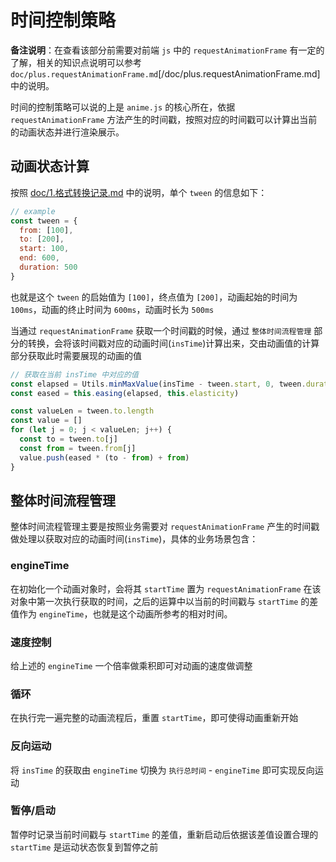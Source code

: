 # 时间控制策略
**备注说明**：在查看该部分前需要对前端 `js` 中的 `requestAnimationFrame` 有一定的了解，相关的知识点说明可以参考 `doc/plus.requestAnimationFrame.md`[/doc/plus.requestAnimationFrame.md] 中的说明。

时间的控制策略可以说的上是 `anime.js` 的核心所在，依据 `requestAnimationFrame` 方法产生的时间戳，按照对应的时间戳可以计算出当前的动画状态并进行渲染展示。

## 动画状态计算
按照 [doc/1.格式转换记录.md](/docs/1.格式转换记录.md) 中的说明，单个 `tween` 的信息如下：
```js
// example
const tween = {
  from: [100],
  to: [200],
  start: 100,
  end: 600,
  duration: 500
}
```

也就是这个 `tween` 的启始值为 `[100]`，终点值为 `[200]`，动画起始的时间为 `100ms`，动画的终止时间为 `600ms`，动画时长为 `500ms`

当通过 `requestAnimationFrame` 获取一个时间戳的时候，通过 `整体时间流程管理` 部分的转换，会将该时间戳对应的动画时间(`insTime`)计算出来，交由动画值的计算部分获取此时需要展现的动画的值

```js
// 获取在当前 insTime 中对应的值
const elapsed = Utils.minMaxValue(insTime - tween.start, 0, tween.duration) / tween.duration
const eased = this.easing(elapsed, this.elasticity)

const valueLen = tween.to.length
const value = []
for (let j = 0; j < valueLen; j++) {
  const to = tween.to[j]
  const from = tween.from[j]
  value.push(eased * (to - from) + from)
}
```

## 整体时间流程管理
整体时间流程管理主要是按照业务需要对 `requestAnimationFrame` 产生的时间戳做处理以获取对应的动画时间(`insTime`)，具体的业务场景包含：

### engineTime
在初始化一个动画对象时，会将其 `startTime` 置为 `requestAnimationFrame` 在该对象中第一次执行获取的时间，之后的运算中以当前的时间戳与 `startTime` 的差值作为 `engineTime`，也就是这个动画所参考的相对时间。

### 速度控制
给上述的 `engineTime` 一个倍率做乘积即可对动画的速度做调整

### 循环
在执行完一遍完整的动画流程后，重置 `startTime`，即可使得动画重新开始

### 反向运动
将 `insTime` 的获取由 `engineTime` 切换为 `执行总时间` - `engineTime` 即可实现反向运动

### 暂停/启动
暂停时记录当前时间戳与 `startTime` 的差值，重新启动后依据该差值设置合理的 `startTime` 是运动状态恢复到暂停之前
